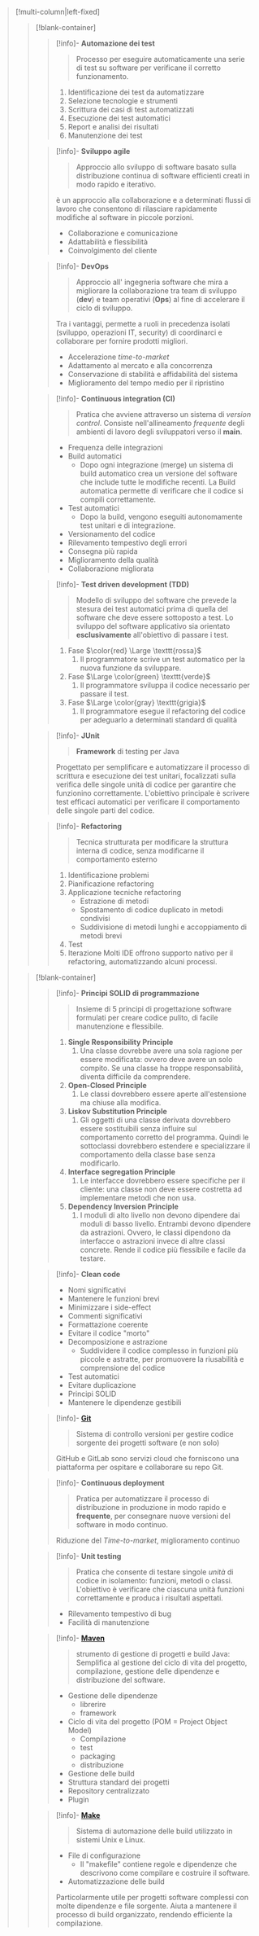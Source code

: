 > [!multi-column|left-fixed]
> >[!blank-container]
> >>[!info]-  **Automazione dei test**
> >>> Processo per eseguire automaticamente una serie di test su software per verificane il corretto funzionamento. 
> >>
> >>1. Identificazione dei test da automatizzare 
> >>2. Selezione tecnologie e strumenti 
> >>3. Scrittura dei casi di test automatizzati 
> >>4. Esecuzione dei test automatici 
> >>5. Report e analisi dei risultati 
> >>6. Manutenzione dei test 
> >
> >
> >>[!info]- **Sviluppo agile** 
> >>> Approccio allo sviluppo di software basato sulla distribuzione continua di software efficienti creati in modo rapido e iterativo. 
> >>
> >> è un approccio alla collaborazione e a determinati flussi di lavoro che consentono di rilasciare rapidamente modifiche al software in piccole porzioni. 
> >> - Collaborazione e comunicazione 
> >> - Adattabilità e flessibilità 
> >> - Coinvolgimento del cliente
> >
> >
> >>[!info]-  **DevOps**
> >>> Approccio all' ingegneria software che mira a migliorare la collaborazione tra team di sviluppo (**dev**) e team operativi (**Ops**) al fine di accelerare il ciclo di sviluppo. 
> >>
> >> Tra i vantaggi, permette a ruoli in precedenza isolati (sviluppo, operazioni IT, security) di coordinarci e collaborare per fornire prodotti migliori. 
> >> - Accelerazione *time-to-market*
> >> - Adattamento al mercato e alla concorrenza
> >> - Conservazione di stabilità e affidabilità del sistema
> >> - Miglioramento del tempo medio per il ripristino 
> >
> >>[!info]- **Continuous integration (CI)**
> >>> Pratica che avviene attraverso un sistema di *version control*. Consiste nell'allineamento *frequente* degli ambienti di lavoro degli sviluppatori verso il **main**. 
> >>
> >> - Frequenza delle integrazioni 
> >> - Build automatici
> >> 	- Dopo ogni integrazione (merge) un sistema di build automatico crea un versione del software che include tutte le modifiche recenti. La Build automatica permette di verificare che il codice si compili correttamente. 
> >> - Test automatici 
> >> 	- Dopo la build, vengono eseguiti autonomamente test unitari e di integrazione. 
> >> - Versionamento del codice 
> >> - Rilevamento tempestivo degli errori 
> >> - Consegna più rapida 
> >> - Miglioramento della qualità 
> >> - Collaborazione migliorata
> >
> >>[!info]-  **Test driven development (TDD)**
> >>> Modello di sviluppo del software che prevede la stesura dei test automatici prima di quella del software che deve essere sottoposto a test. Lo sviluppo del software applicativo sia orientato **esclusivamente** all'obiettivo di passare i test.
> >>
> >>1. Fase $\color{red} \Large \texttt{rossa}$
> >>	1. Il programmatore scrive un test automatico per la nuova funzione da sviluppare. 
> >>2. Fase $\Large \color{green} \texttt{verde}$ 
> >>	1. Il programmatore sviluppa il codice necessario per passare il test. 
> >>3. Fase $\Large \color{gray} \texttt{grigia}$ 
> >>	1. Il programmatore esegue il refactoring del codice per adeguarlo a determinati standard di qualità 
> >
> >
> >>[!info]-  **JUnit**
> >>> **Framework** di testing per Java
> >>
> >> Progettato per semplificare e automatizzare il processo di scrittura e esecuzione dei test unitari, focalizzati sulla verifica delle singole unità di codice per garantire che funzionino correttamente. 
> >> L'obiettivo principale è scrivere test efficaci automatici per verificare il comportamento delle singole parti del codice. 
> >
> >>[!info]-  **Refactoring** 
> >>> Tecnica strutturata per modificare la struttura interna di codice, senza modificarne il comportamento esterno 
> >>
> >>1. Identificazione problemi
> >>2. Pianificazione refactoring
> >>3. Applicazione tecniche refactoring 
> >>	- Estrazione di metodi 
> >>	- Spostamento di codice duplicato in metodi condivisi 
> >>	- Suddivisione di metodi lunghi e accoppiamento di metodi brevi 
> >>4. Test 
> >>5. Iterazione 
> >>Molti IDE offrono supporto nativo per il refactoring, automatizzando alcuni processi. 
> 
> >[!blank-container]
> >>[!info]-  **Principi SOLID di programmazione** 
> >>> Insieme di 5 principi di progettazione software formulati per creare codice pulito, di facile manutenzione e flessibile. 
> >>
> >>1. **Single Responsibility Principle**
> >>	1. Una classe dovrebbe avere una sola ragione per essere modificata: ovvero deve avere un solo compito. Se una classe ha troppe responsabilità, diventa difficile da comprendere. 
> >>2. **Open-Closed Principle**
> >>	1. Le classi dovrebbero essere aperte all'estensione ma chiuse alla modifica. 
> >>3. **Liskov Substitution Principle**
> >>	1. Gli oggetti di una classe derivata dovrebbero essere sostituibili senza influire sul comportamento corretto del programma. Quindi le sottoclassi dovrebbero estendere e specializzare il comportamento della classe base senza modificarlo. 
> >>4. **Interface segregation Principle**
> >>	1. Le interfacce dovrebbero essere specifiche per il cliente: una classe non deve essere costretta ad implementare metodi che non usa. 
> >>5. **Dependency Inversion Principle**
> >>	1. I moduli di alto livello non devono dipendere dai moduli di basso livello. Entrambi devono dipendere da astrazioni. Ovvero, le classi dipendono da interfacce o astrazioni invece di altre classi concrete. Rende il codice più flessibile e facile da testare. 
> >
> >>[!info]-  **Clean code**
> >> - Nomi significativi 
> >> - Mantenere le funzioni brevi
> >> - Minimizzare i side-effect
> >> - Commenti significativi 
> >> - Formattazione coerente
> >> - Evitare il codice "morto"
> >> - Decomposizione e astrazione
> >> 	- Suddividere il codice complesso in funzioni più piccole e astratte, per promuovere la riusabilità e comprensione del codice
> >> - Test automatici 
> >> - Evitare duplicazione 
> >> - Principi SOLID
> >> - Mantenere le dipendenze gestibili 
> >
> >>[!info]-  **[Git](https://git-scm.com/)** 
> >>> Sistema di controllo versioni per gestire codice sorgente dei progetti software (e non solo)
> >>
> >>GitHub e GitLab sono servizi cloud che forniscono una piattaforma per ospitare e collaborare su repo Git. 
> >
> >>[!info]-  **Continuous deployment**
> >>> Pratica per automatizzare il processo di distribuzione in produzione in modo rapido e **frequente**, per consegnare nuove versioni del software in modo continuo. 
> >>
> >>Riduzione del *Time-to-market*, miglioramento continuo
> >
> >>[!info]-  **Unit testing** 
> >>> Pratica che consente di testare singole *unità* di codice in isolamento: funzioni, metodi o classi. L'obiettivo è verificare che ciascuna unità funzioni correttamente e produca i risultati aspettati. 
> >>
> >>- Rilevamento tempestivo di bug
> >>- Facilità di manutenzione
> >
> >>[!info]-  **[Maven](https://maven.apache.org/)**
> >>> strumento di gestione di progetti e build Java: Semplifica al gestione del ciclo di vita del progetto, compilazione, gestione delle dipendenze e distribuzione del software. 
> >>
> >>- Gestione delle dipendenze
> >>	- librerire
> >>	- framework
> >>- Ciclo di vita del progetto (POM = Project Object Model)
> >>	- Compilazione
> >>	- test
> >>	- packaging 
> >>	- distribuzione
> >>- Gestione delle build
> >>- Struttura standard dei progetti
> >>- Repository centralizzato
> >>- Plugin
> >
> >>[!info]-  **[Make](https://www.gnu.org/software/make/)**
> >>> Sistema di automazione delle build utilizzato in sistemi Unix e Linux. 
> >>
> >>- File di configurazione
> >>	- Il "makefile" contiene regole e dipendenze che descrivono come compilare e costruire il software.  
> >>- Automatizzazione delle build
> >>
> >>Particolarmente utile per progetti software complessi con molte dipendenze e file sorgente. Aiuta a mantenere il processo di build organizzato, rendendo efficiente la compilazione. 
> >>